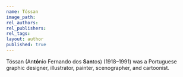 ```yaml
---
name: Tóssan
image_path:
rel_authors:
rel_publishers:
rel_tags:
layout: author
published: true
---
```


Tóssan (An**tó**nio Fernando dos **San**tos) (1918–1991) was a Portuguese graphic designer, illustrator, painter, scenographer, and cartoonist.
